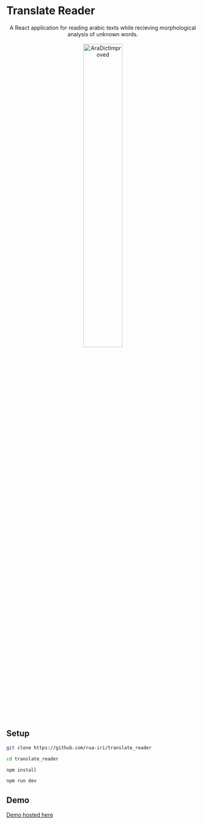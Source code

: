 # Translate Reader

<div align="center">
  <div>
    A React application for reading arabic texts while recieving morphological analysis of unknown words.
    </div>
  <br/>
  <div>
<img src="https://github.com/user-attachments/assets/5086571a-8de0-4680-809a-5dbd700a40ac" alt=AraDictImproved logo" width="45%" />
    </div>
</div>



## Setup

```bash
git clone https://github.com/rua-iri/translate_reader

cd translate_reader

npm install

npm run dev
```

## Demo 

[Demo hosted here](https://translate-reader.vercel.app/)

